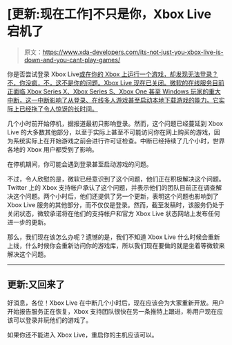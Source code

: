 # [更新:现在工作]不只是你，Xbox Live 宕机了

> 原文：<https://www.xda-developers.com/its-not-just-you-xbox-live-is-down-and-you-cant-play-games/>

你是否尝试登录 Xbox Live[或在你的 Xbox 上运行一个游戏，却发现无法登录？不，你没疯，不，这不是你的问题。Xbox Live 现在已关闭。微软的在线服务目前正面临 Xbox Series X、Xbox Series S、Xbox One 甚至 Windows 玩家的重大中断，这一中断影响了从登录、在线多人游戏甚至启动本地下载游戏的能力。它实际上已经拖了令人惊讶的长时间。](https://www.xda-developers.com/xbox-series-x-restocks/)

几个小时前开始停机，据报道最初只影响登录。然而，这个问题已经蔓延到 Xbox Live 的大多数其他部分，以至于实际上甚至不可能访问你在网上购买的游戏，因为系统实际上在开始游戏之前会进行许可证检查。中断已经持续了几个小时，世界各地的 Xbox 用户都受到了影响。

在停机期间，你可能会遇到登录甚至启动游戏的问题。

不过，令人欣慰的是，微软已经意识到了这个问题，他们正在积极解决这个问题。Twitter 上的 Xbox 支持帐户承认了这个问题，并表示他们的团队目前正在调查解决这个问题。两个小时后，他们还提供了另一个更新，表明这个问题也影响到了 Xbox Live 服务的其他部分，而不仅仅是登录。然而，截至发稿时，该服务仍处于关闭状态，微软承诺将在他们的支持帐户和官方 Xbox Live 状态网站上发布任何进一步的更新。

那么，我们现在该怎么办呢？遗憾的是，我们不知道 Xbox Live 什么时候会重新上线，什么时候你会重新访问你的游戏库，所以我们现在要做的就是坐着等微软来解决这个问题。

* * *

## 更新:又回来了

好消息，各位！Xbox Live 在中断几个小时后，现在应该会为大家重新开放。用户开始报告服务正在恢复，Xbox 支持团队很快在另一条推特上跟进，称用户现在应该可以登录并玩他们的游戏了。

如果你还不能进入 Xbox Live，重启你的主机应该可以。